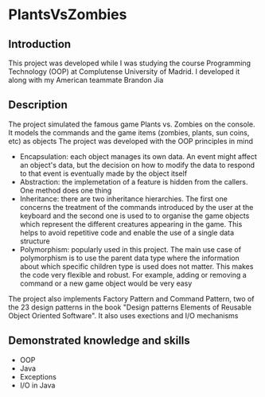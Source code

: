 # PlantsVsZombies

## Introduction
This project was developed while I was studying the course Programming Technology (OOP) at Complutense University of Madrid. I developed it along with my American teammate Brandon Jia

## Description
The project simulated the famous game Plants vs. Zombies on the console. It models the commands and the game items (zombies, plants, sun coins, etc) as objects
The project was developed with the OOP principles in mind
- Encapsulation: each object manages its own data. An event might affect an object's data, but the decision on how to modify the data to respond to that event is eventually made by the object itself
- Abstraction: the implemetation of a feature is hidden from the callers. One method does one thing
- Inheritance: there are two inheritance hierarchies. The first one concerns the treatment of the commands introduced by the user at the keyboard and the second one is used to to organise the game objects which represent the different creatures appearing in the game. This helps to avoid repetitive code and enable the use of a single data structure
- Polymorphism: popularly used in this project. The main use case of polymorphism is to use the parent data type where the information about which specific children type is used does not matter. This makes the code very flexible and robust. For example, adding or removing a command or a new game object would be very easy

The project also implements Factory Pattern and Command Pattern, two of the 23 design patterns in the book "Design patterns Elements of Reusable Object Oriented Software". It also uses exections and I/O mechanisms

## Demonstrated knowledge and skills
- OOP
- Java
- Exceptions
- I/O in Java

